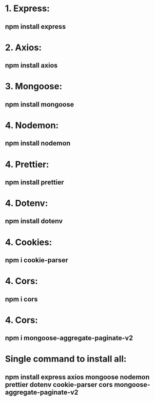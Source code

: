 # 1. Express:
## npm install express

# 2. Axios:
## npm install axios

# 3. Mongoose:
## npm install mongoose

# 4. Nodemon:
## npm install nodemon

# 4. Prettier:
## npm install prettier

# 4. Dotenv:
## npm install dotenv

# 4. Cookies:
## npm i cookie-parser

# 4. Cors:
## npm i cors

# 4. Cors:
## npm i mongoose-aggregate-paginate-v2

# Single command to install all:
## npm install express axios mongoose nodemon prettier dotenv cookie-parser cors mongoose-aggregate-paginate-v2
